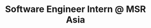 ---
layout: page
title: Software Engineer Intern @ MSR Asia
description: "Software Analytics Group, Jan. 2019 -– July 2019
Manager and Mentor:: Qingwei Lin, Bo Qiao
· Developed a general pipeline for anomaly detection algorithms.
· Refactored existing logic to incorporate it into this new pipeline.
· Efficiently parallelize an anomaly detection algorithm in Java."
importance: 1
category: intern
---